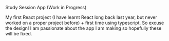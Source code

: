 Study Session App (Work in Progress)

My first React project (I have learnt React long back last year, but never worked on a proper project before) + first time using typescript. So excuse the design! I am passionate about the app I am making so hopefully these will be fixed.
